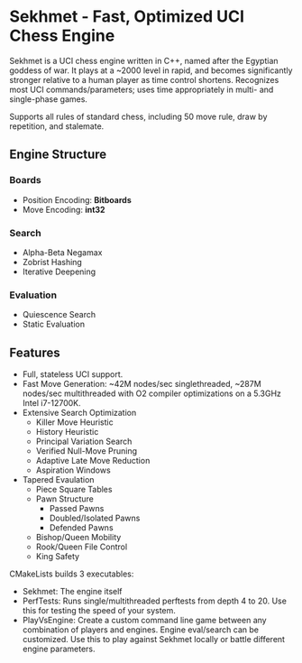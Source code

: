 # Sekhmet - Fast, Optimized UCI Chess Engine
Sekhmet is a UCI chess engine written in C++, named after the Egyptian goddess of war. It 
plays at a ~2000 level in rapid, and becomes significantly stronger relative to a human player
as time control shortens. 
Recognizes most UCI commands/parameters; uses time appropriately in multi- and single-phase games.

Supports all rules of standard chess, including 50 move rule, draw by repetition, and
stalemate. 
## Engine Structure
### Boards
- Position Encoding: **Bitboards**
- Move Encoding: **int32**
### Search
- Alpha-Beta Negamax
- Zobrist Hashing
- Iterative Deepening
### Evaluation
- Quiescence Search
- Static Evaluation

## Features
- Full, stateless UCI support.
- Fast Move Generation: ~42M nodes/sec singlethreaded, ~287M nodes/sec multithreaded with O2 compiler optimizations on a 5.3GHz Intel i7-12700K.
- Extensive Search Optimization
  - Killer Move Heuristic
  - History Heuristic
  - Principal Variation Search
  - Verified Null-Move Pruning
  - Adaptive Late Move Reduction
  - Aspiration Windows
- Tapered Evaulation
  - Piece Square Tables
  - Pawn Structure
    - Passed Pawns
    - Doubled/Isolated Pawns
    - Defended Pawns
  - Bishop/Queen Mobility
  - Rook/Queen File Control
  - King Safety

CMakeLists builds 3 executables:
- Sekhmet: The engine itself
- PerfTests: Runs single/multithreaded perftests from depth 4 to 20. Use this for testing the speed of your system.
- PlayVsEngine: Create a custom command line game between any combination of players and engines. Engine eval/search can be customized. Use this to play against Sekhmet locally or battle different engine parameters.
